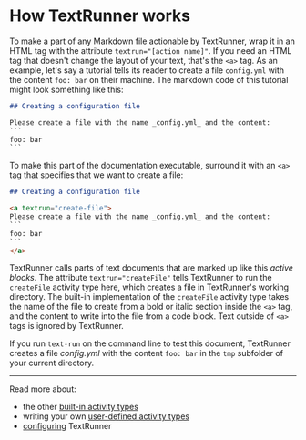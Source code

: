 # How TextRunner works

To make a part of any Markdown file actionable by TextRunner,
wrap it in an HTML tag with the attribute `textrun="[action name]"`.
If you need an HTML tag that doesn't change the layout of your text,
that's the `<a>` tag.
As an example,
let's say a tutorial tells its reader to create a file `config.yml`
with the content `foo: bar` on their machine.
The markdown code of this tutorial might look something like this:

```markdown
## Creating a configuration file

Please create a file with the name _config.yml_ and the content:
`​``
foo: bar
`​``
```

To make this part of the documentation executable,
surround it with an `<a>` tag that specifies that we want to create a file:

<a textrun="run-markdown-in-textrun">

```markdown
## Creating a configuration file

<a textrun="create-file">
Please create a file with the name _config.yml_ and the content:
`​``
foo: bar
`​``
</a>
```

</a>

TextRunner calls parts of text documents that are marked up like this _active blocks_.
The attribute `textrun="createFile"` tells TextRunner to run the `createFile` activity type here,
which creates a file in TextRunner's working directory.
The built-in implementation of the `createFile` activity type
takes the name of the file to create
from a bold or italic section inside the `<a>` tag,
and the content to write into the file from a code block.
Text outside of `<a>` tags is ignored by TextRunner.

If you run `text-run` on the command line to test this document,
TextRunner creates a file <a textrun="verify-workspace-file-content">_config.yml_
with the content `foo: bar`</a> in the `tmp` subfolder of your current directory.

<hr>

Read more about:
- the other [built-in activity types](built-in-activity-types.md)
- writing your own [user-defined activity types](user-defined-activity-types.md)
- [configuring](configuration.md) TextRunner

